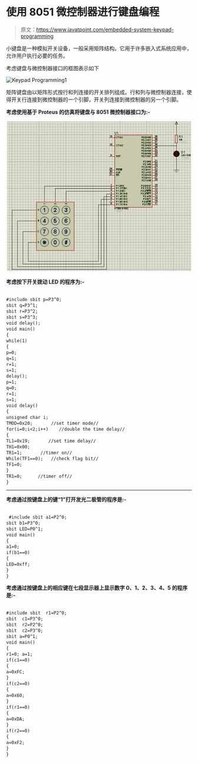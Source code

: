 # 使用 8051 微控制器进行键盘编程

> 原文：<https://www.javatpoint.com/embedded-system-keypad-programming>

小键盘是一种模拟开关设备，一般采用矩阵结构。它用于许多嵌入式系统应用中，允许用户执行必要的任务。

考虑键盘与微控制器接口的框图表示如下

![Keypad Programming1](img/a9f59dd54adeda0bce21eea5b789fd89.png)

矩阵键盘由以矩阵形式按行和列连接的开关排列组成。行和列与微控制器连接，使得开关行连接到微控制器的一个引脚，开关列连接到微控制器的另一个引脚。

**考虑使用基于 Proteus 的仿真将键盘与 8051 微控制器接口为:-**

![Keypad Programming2](img/8ef760d7518352943858ac4ccdbe598c.png)

**考虑按下开关拨动 LED 的程序为:-**

```

#include sbit p=P3^0;
sbit q=P3^1;
sbit r=P3^2;
sbit s=P3^3;
void delay();
void main()
{
while(1)
{
p=0;
q=1;
r=1;
s=1;
delay();
p=1;
q=0;
r=1;
s=1;
void delay()
{
unsigned char i;
TMOD=0x20;		 //set timer mode//
for(i=0;i<2;i++) 	//double the time delay//
{
TL1=0x19; 		//set time delay//
TH1=0x00;
TR1=1;		 //timer on//
While(TF1==0);	 //check flag bit//
TF1=0;
}
TR1=0; 		//timer off//
} 
```

* * *

**考虑通过按键盘上的键“1”打开发光二极管的程序是:-**

```

 #include sbit a1=P2^0;
sbit b1=P3^0;
sbit LED=P0^1;
void main()
{
a1=0;
if(b1==0)
{
LED=0xff;
}
} 
```

**考虑通过按键盘上的相应键在七段显示器上显示数字 0、1、2、3、4、5 的程序是:-**

```

#include sbit  r1=P2^0;
sbit  c1=P3^0;
sbit  r2=P2^0;
sbit  c2=P3^0;
sbit a=P0^1;
void main()
{
r1=0; a=1;
if(c1==0)
{
a=0xFC;
}
if(c2==0)
{
a=0x60;
}
if(r1==0)
{
a=0xDA;
}
if(r2==0)
{
a=0xF2;
}
} 
```